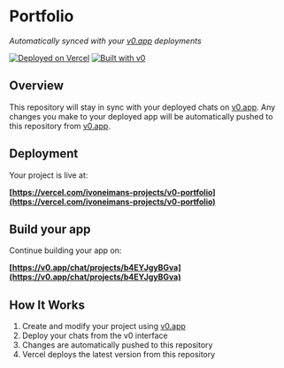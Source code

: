 # Portfolio

*Automatically synced with your [v0.app](https://v0.app) deployments*

[![Deployed on Vercel](https://img.shields.io/badge/Deployed%20on-Vercel-black?style=for-the-badge&logo=vercel)](https://vercel.com/ivoneimans-projects/v0-portfolio)
[![Built with v0](https://img.shields.io/badge/Built%20with-v0.app-black?style=for-the-badge)](https://v0.app/chat/projects/b4EYJgyBGva)

## Overview

This repository will stay in sync with your deployed chats on [v0.app](https://v0.app).
Any changes you make to your deployed app will be automatically pushed to this repository from [v0.app](https://v0.app).

## Deployment

Your project is live at:

**[https://vercel.com/ivoneimans-projects/v0-portfolio](https://vercel.com/ivoneimans-projects/v0-portfolio)**

## Build your app

Continue building your app on:

**[https://v0.app/chat/projects/b4EYJgyBGva](https://v0.app/chat/projects/b4EYJgyBGva)**

## How It Works

1. Create and modify your project using [v0.app](https://v0.app)
2. Deploy your chats from the v0 interface
3. Changes are automatically pushed to this repository
4. Vercel deploys the latest version from this repository